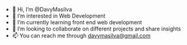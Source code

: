 - 👋 Hi, I’m @DavyMasilva
- 👀 I’m interested in Web Development
- 🌱 I’m currently learning front end web development
- 💞️ I’m looking to collaborate on different projects and share insights
- 📫 You can reach me through davymasilva@gmail.com

<!---
DavyMasilva/DavyMasilva is a ✨ special ✨ repository because its `README.md` (this file) appears on your GitHub profile.
You can click the Preview link to take a look at your changes.
--->
